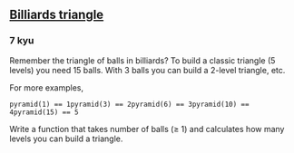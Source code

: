 <h2><a href=https://www.codewars.com/kata/5bb3e299484fcd5dbb002912/train/javascript target="_blank">Billiards triangle</a></h2><h3>7 kyu</h3><p>Remember the triangle of balls in billiards? To build a classic triangle (5 levels) you need 15 balls. With 3 balls you can build a 2-level triangle, etc.</p><p>For more examples,</p><pre><code>pyramid(1) == 1pyramid(3) == 2pyramid(6) == 3pyramid(10) == 4pyramid(15) == 5</code></pre><p>Write a function that takes number of balls (≥ 1) and calculates how many levels you can build a triangle.</p>